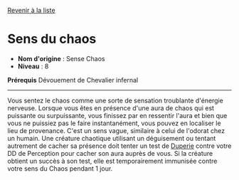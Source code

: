 [Revenir à la liste](..)

# Sens du chaos

 * **Nom d'origine** : Sense Chaos
 * **Niveau** : 8


<p><span id="ctl00_MainContent_DetailedOutput"><strong>Prérequis</strong> Dévouement de Chevalier infernal<br></span></p>
<hr>
<p>Vous sentez le chaos comme une sorte de sensation troublante d'énergie nerveuse. Lorsque vous êtes en présence d'une aura de chaos qui est puissante ou surpuissante, vous finissez par en ressentir l'aura et bien que vous ne puissiez pas le faire instantanément, vous pouvez en localiser le lieu de provenance. C'est un sens vague, similaire à celui de l'odorat chez un humain. Une créature chaotique utilisant un déguisement ou tentant autrement de cacher sa présence doit tenter un test de <a href="https://2e.aonprd.com/Skills.aspx?ID=5">Duperie</a> contre votre DD de Perception pour cacher son aura auprès de vous. Si la créature obtient un succès à son test, elle est temporairement immunisée contre votre sens du Chaos pendant 1 jour.&nbsp;</p>
